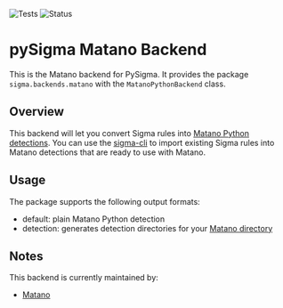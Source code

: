 ![Tests](https://github.com/matanolabs/pySigma-backend-matano/actions/workflows/test.yml/badge.svg)
![Status](https://img.shields.io/badge/Status-pre--release-orange)

# pySigma Matano Backend

This is the Matano backend for PySigma. It provides the package `sigma.backends.matano` with the `MatanoPythonBackend` class.

## Overview

This backend will let you convert Sigma rules into [Matano Python detections](https://www.matano.dev/docs/detections). You can use the [sigma-cli](https://github.com/SigmaHQ/sigma-cli) to import existing Sigma rules into Matano detections that are ready to use with Matano.

## Usage

The package supports the following output formats:

* default: plain Matano Python detection
* detection: generates detection directories for your [Matano directory](https://www.matano.dev/docs/matano-directory#detections-directory-detections)

## Notes

This backend is currently maintained by:
* [Matano](https://github.com/matanolabs/)
